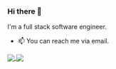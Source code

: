 ### Hi there 👋

I'm a full stack software engineer.

- 📫 You can reach me via email.


<a href="https://github.com/anuraghazra/github-readme-stats">
    <img align="center" src="https://github-readme-stats.vercel.app/api?username=razonyang&show_icons=true&theme=radical&count_private=true" />
</a>
<a href="https://github.com/anuraghazra/github-readme-stats">
    <img align="center" src="https://github-readme-stats.vercel.app/api/top-langs/?username=razonyang&show_icons=true&theme=radical&layout=compact" />
</a>
